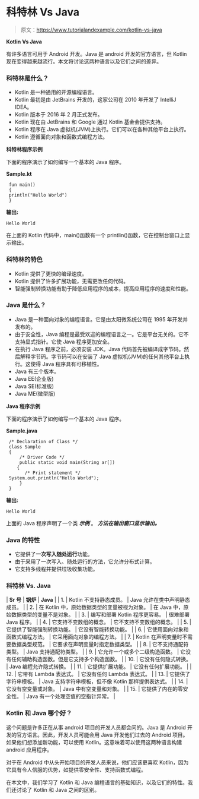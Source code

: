 # 科特林 Vs Java

> 原文：<https://www.tutorialandexample.com/kotlin-vs-java>

**Kotlin Vs Java**

有许多语言可用于 Android 开发。Java 是 android 开发的官方语言，但 Kotlin 现在变得越来越流行。本文将讨论这两种语言以及它们之间的差异。

### 科特林是什么？

*   Kotlin 是一种通用的开源编程语言。
*   Kotlin 最初是由 JetBrains 开发的，这家公司在 2010 年开发了 IntelliJ IDEA。
*   Kotlin 版本于 2016 年 2 月正式发布。
*   Kotlin 现在由 JetBrains 和 Google 通过 Kotlin 基金会提供支持。
*   Kotlin 程序在 Java 虚拟机(JVM)上执行。它们可以在各种其他平台上执行。
*   Kotlin 遵循面向对象和函数式编程方法。

**科特林程序示例**

下面的程序演示了如何编写一个基本的 Java 程序。

**Sample.kt**

```
 fun main()
 {
 println("Hello World")
 } 
```

**输出:**

```
Hello World
```

在上面的 Kotlin 代码中，main()函数有一个 printlin()函数，它在控制台窗口上显示输出。

### 科特林的特色

*   Kotlin 提供了更快的编译速度。
*   Kotlin 提供了许多扩展功能，无需更改任何代码。
*   智能强制转换功能有助于降低应用程序的成本，提高应用程序的速度和性能。

### Java 是什么？

*   Java 是一种面向对象的编程语言。它是由太阳微系统公司在 1995 年开发并发布的。
*   由于安全性，Java 编程是最受欢迎的编程语言之一。它是平台无关的。它不支持显式指针。它使 Java 程序更加安全。
*   在执行 Java 程序之前，必须安装 JDK。Java 代码首先被编译成字节码。然后解释字节码。字节码可以在安装了 Java 虚拟机(JVM)的任何其他平台上执行。这使得 Java 程序具有可移植性。
*   Java 有三个版本。
*   Java EE(企业版)
*   Java SE(标准版)
*   Java ME(微型版)

**Java 程序示例**

下面的程序演示了如何编写一个基本的 Java 程序。

**Sample.java**

```
 /* Declaration of Class */
 class Sample
 { 
     /* Driver Code */
     public static void main(String ar[])
    { 
       /* Print statement */
 System.out.println("Hello World"); 
     } 
 }  
```

**输出:**

```
Hello World
```

上面的 Java 程序声明了一个类 ***示例*** 。 ***方法在输出窗口显示输出。***

### Java 的特性

*   它提供了**一次写入随处运行**功能。
*   由于采用了一次写入、随处运行的方法，它允许分布式计算。
*   它支持多线程并提供垃圾收集功能。

### 科特林 Vs. Java



| **Sr 号** | **锅炉** | **Java** |
| 1. | Kotlin 不支持静态成员。 | Java 允许在类中声明静态成员。 |
| 2. | 在 Kotlin 中，原始数据类型的变量被视为对象。 | 在 Java 中，原始数据类型的变量不是对象。 |
| 3. | 编写和部署 Kotlin 程序更容易。 | 很难部署 Java 程序。 |
| 4. | 它支持不变数组的概念。 | 它不支持不变数组的概念。 |
| 5. | 它提供了智能强制转换功能。 | 它没有智能转换功能。 |
| 6. | 它使用面向对象和函数式编程方法。 | 它采用面向对象的编程方法。 |
| 7. | Kotlin 在声明变量时不需要数据类型规范。 | 它要求在声明变量时指定数据类型。 |
| 8. | 它不支持通配符类型。 | Java 支持通配符类型。 |
| 9. | 它允许一个或多个二级构造函数。 | 它没有任何辅助构造函数。但是它支持多个构造函数。 |
| 10. | 它没有任何隐式转换。 | Java 编程允许隐式转换。 |
| 11. | 它提供扩展功能。 | 它没有任何扩展功能。 |
| 12. | 它带有 Lambda 表达式。 | 它没有任何 Lambda 表达式。 |
| 13. | 它提供了字符串模板。 | Java 支持字符串模板，但不像 Kotlin 那样提供表达式。 |
| 14. | 它没有空变量或对象。 | Java 中有空变量和对象。 |
| 15. | 它提供了内在的零安全性。 | Java 有一个处理空值的空指针异常。 |



### Kotlin 和 Java 哪个好？

这个问题是许多正在从事 android 项目的开发人员都会问的。Java 是 Android 开发的官方语言。因此，开发人员可能会用 Java 开发他们过去的 Android 项目。如果他们想添加新功能，可以使用 Kotlin。这意味着可以使用这两种语言构建 android 应用程序。

对于在 Android 中从头开始项目的开发人员来说，他们应该更喜欢 Kotlin，因为它具有令人信服的优势，如提供零安全性、支持函数式编程。

在本文中，我们学习了 Kotlin 和 Java 编程语言的基础知识，以及它们的特性。我们还讨论了 Kotlin 和 Java 之间的区别。